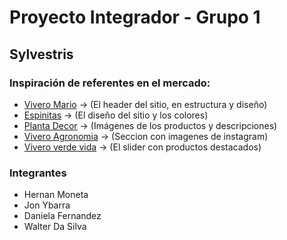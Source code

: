 # Proyecto Integrador - Grupo 1
## **Sylvestris**

### **Inspiración de referentes en el mercado:**
- [Vivero Mario](https://tienda.viveromario.com.ar/) -> (El header del sitio, en estructura y diseño)
- [Espinitas](https://hernan0066.wixsite.com/my-site-3) -> (El diseño del sitio y los colores)
- [Planta Decor](https://plantadecor.com/) -> (Imágenes de los productos y descripciones)
- [Vivero Agronomia](https://viveroagronomia.com.ar/) -> (Seccion con imagenes de instagram)
- [Vivero verde vida](https://viveroverdevida.com.ar/) -> (El slider con productos destacados)
### **Integrantes**
- Hernan Moneta
- Jon Ybarra
- Daniela Fernandez
- Walter Da Silva
